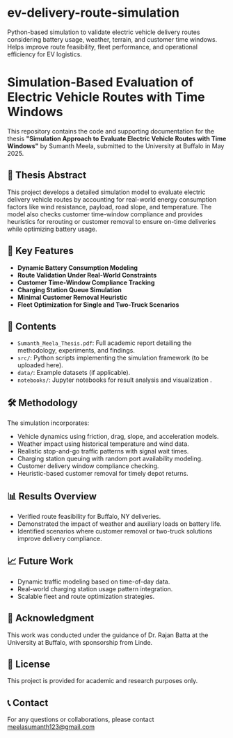 # ev-delivery-route-simulation
Python-based simulation to validate electric vehicle delivery routes considering battery usage, weather, terrain, and customer time windows. Helps improve route feasibility, fleet performance, and operational efficiency for EV logistics.
# Simulation-Based Evaluation of Electric Vehicle Routes with Time Windows

This repository contains the code and supporting documentation for the thesis **"Simulation Approach to Evaluate Electric Vehicle Routes with Time Windows"** by Sumanth Meela, submitted to the University at Buffalo in May 2025.

## 📄 Thesis Abstract

This project develops a detailed simulation model to evaluate electric delivery vehicle routes by accounting for real-world energy consumption factors like wind resistance, payload, road slope, and temperature. The model also checks customer time-window compliance and provides heuristics for rerouting or customer removal to ensure on-time deliveries while optimizing battery usage.

## 🚚 Key Features

- **Dynamic Battery Consumption Modeling**
- **Route Validation Under Real-World Constraints**
- **Customer Time-Window Compliance Tracking**
- **Charging Station Queue Simulation**
- **Minimal Customer Removal Heuristic**
- **Fleet Optimization for Single and Two-Truck Scenarios**

## 📂 Contents

- `Sumanth_Meela_Thesis.pdf`: Full academic report detailing the methodology, experiments, and findings.
- `src/`: Python scripts implementing the simulation framework (to be uploaded here).
- `data/`: Example datasets (if applicable).
- `notebooks/`: Jupyter notebooks for result analysis and visualization .

## 🛠️ Methodology

The simulation incorporates:

- Vehicle dynamics using friction, drag, slope, and acceleration models.
- Weather impact using historical temperature and wind data.
- Realistic stop-and-go traffic patterns with signal wait times.
- Charging station queuing with random port availability modeling.
- Customer delivery window compliance checking.
- Heuristic-based customer removal for timely depot returns.

## 📊 Results Overview

- Verified route feasibility for Buffalo, NY deliveries.
- Demonstrated the impact of weather and auxiliary loads on battery life.
- Identified scenarios where customer removal or two-truck solutions improve delivery compliance.

## 📈 Future Work

- Dynamic traffic modeling based on time-of-day data.
- Real-world charging station usage pattern integration.
- Scalable fleet and route optimization strategies.

## 🏫 Acknowledgment

This work was conducted under the guidance of Dr. Rajan Batta at the University at Buffalo, with sponsorship from Linde.

## 📜 License

This project is provided for academic and research purposes only.

## 📞 Contact

For any questions or collaborations, please contact meelasumanth123@gmail.com
